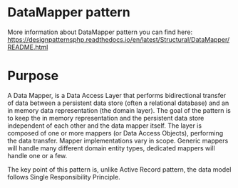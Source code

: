 # DataMapper pattern
More information about DataMapper pattern you can find here:
https://designpatternsphp.readthedocs.io/en/latest/Structural/DataMapper/README.html

# Purpose
A Data Mapper, is a Data Access Layer that performs bidirectional transfer of data between a persistent data store (often a relational database) and an in memory data representation (the domain layer). The goal of the pattern is to keep the in memory representation and the persistent data store independent of each other and the data mapper itself. The layer is composed of one or more mappers (or Data Access Objects), performing the data transfer. Mapper implementations vary in scope. Generic mappers will handle many different domain entity types, dedicated mappers will handle one or a few.

The key point of this pattern is, unlike Active Record pattern, the data model follows Single Responsibility Principle.